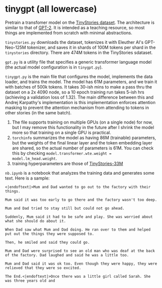 # tinygpt (all lowercase)

Pretrain a transfomer model on the [TinyStories dataset](https://huggingface.co/datasets/roneneldan/TinyStories). The architecture is similar to that of [GPT-2](https://huggingface.co/openai-community/gpt2). It is intended as a teaching resource, so most things are implemented from scratch with minimal abstractions.

`tinystories.py` downloads the dataset, tokenizes it with Eleuther AI's GPT-Neo-125M tokenizer, and saves it in shards of 100M tokens per shard in the `tinystories` directory. There are 474M tokens in the TinyStories sdataset.

`gpt.py` is a utility file that specifies a generic transformer language model (the actual model configuration is in `tinygpt.py`). 

`tinygpt.py` is the main file that configures the model, implements the data loader, and trains the model. The model has 61M parameters, and we train it with batches of 500k tokens. It takes 30-ish mins to make a pass thru the dataset on a 2x 4090 node, so a 10 epoch training run takes 5-ish hrs (achieving a validation loss of 1.32). The main difference between this and Andrej Karpathy's implementation is this implementation enforces attention masking to prevent the attention mechanism from attending to tokens in other stories (in the same batch).

1. The file supports training on multiple GPUs (on a single node) for now, but I may remove this functionality in the future after I shrink the model more so that training on a single GPU is practical.
2. `torchinfo` summarizes the model as having 86M (trainable) parameters, but the weights of the final linear layer and the token embedding layer are shared, so the actual number of parameters is 61M. You can check this by checking `model.transformer.wte.weight = model.lm_head.weight`.
3. training hyperparameters are those of [TinyStories-33M](https://huggingface.co/roneneldan/TinyStories-33M)

`nb.ipynb` is a notebook that analyzes the training data and generates some text. Here is a sample:

```
<|endoftext|>Mum and Dad wanted to go out to the factory with their things. 

Mum said it was too early to go there and the factory wasn't too deep.

Mum and Dad tried to stay still but could not go ahead.

Suddenly, Mum said it had to be safe and play. She was worried about what she should do about it. 

When Dad saw what Mum and Dad doing. He ran over to them and helped put out the things they were supposed to.

Then, he smiled and said they could go.

Mum and Dad were surprised to see an old man who was deaf at the back of the factory. Dad laughed and said he was a little too. 

Mum and Dad said it was ok too. Even though they were happy, they were relieved that they were so excited. 

The End.<|endoftext|>Once there was a little girl called Sarah. She was three years old and
```